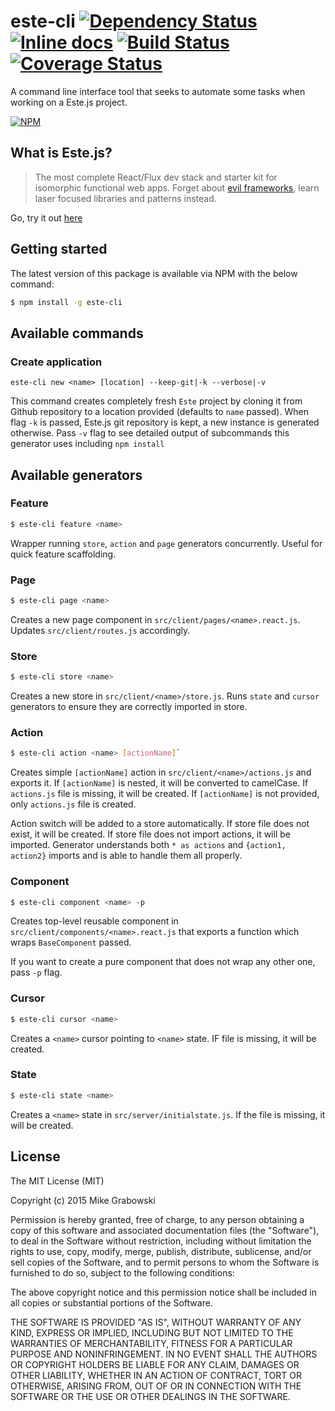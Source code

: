 este-cli [![Dependency Status](https://david-dm.org/grabbou/este-cli.svg)](https://david-dm.org/grabbou/este-cli) [![Inline docs](http://inch-ci.org/github/grabbou/este-cli.svg?branch=master)](http://inch-ci.org/github/grabbou/este-cli) [![Build Status](https://travis-ci.org/grabbou/este-cli.svg)](https://travis-ci.org/grabbou/este-cli) [![Coverage Status](https://coveralls.io/repos/grabbou/este-cli/badge.svg?branch=master)](https://coveralls.io/r/grabbou/este-cli?branch=master)
==========

A command line interface tool that seeks to automate some tasks when working on a Este.js project.

[![NPM](https://nodei.co/npm/este-cli.png?downloads=true&downloadRank=true&stars=true)](https://nodei.co/npm/este-cli/)

## What is Este.js?

> The most complete React/Flux dev stack and starter kit for isomorphic functional web apps. Forget about [evil frameworks](http://tomasp.net/blog/2015/library-frameworks/), learn laser focused libraries and patterns instead.

Go, try it out [here](http://github.com/steida/este)

## Getting started

The latest version of this package is available via NPM with the below command:

```bash
$ npm install -g este-cli
```

## Available commands

### Create application

```shell
este-cli new <name> [location] --keep-git|-k --verbose|-v
```

This command creates completely fresh `Este` project by cloning it from Github repository to a location provided (defaults to `name` passed). When flag `-k` is passed, Este.js git repository is kept, a new instance is generated otherwise. Pass `-v` flag to see detailed output of subcommands this generator uses including `npm install`
## Available generators

### Feature

```bash
$ este-cli feature <name>
```

Wrapper running `store`, `action` and `page` generators concurrently. Useful for quick feature scaffolding.

### Page

```bash
$ este-cli page <name>
```

Creates a new page component in `src/client/pages/<name>.react.js`. Updates `src/client/routes.js` accordingly.

### Store

```bash
$ este-cli store <name>
```

Creates a new store in `src/client/<name>/store.js`. Runs `state` and `cursor` generators to ensure they are correctly imported in store.

### Action

```bash
$ este-cli action <name> [actionName]`
```

Creates simple `[actionName]` action in `src/client/<name>/actions.js` and exports it. If `[actionName]` is nested, it will be converted to camelCase. If `actions.js` file is missing, it will be created. If `[actionName]` is not provided, only `actions.js` file is created.

Action switch will be added to a store automatically. If store file does not exist, it will be created. If store file does not import actions, it will be imported. Generator understands both `* as actions` and `{action1, action2}` imports and is able to handle them all properly. 

### Component

```bash
$ este-cli component <name> -p
```

Creates top-level reusable component in `src/client/components/<name>.react.js` that exports a function which wraps `BaseComponent` passed.

If you want to create a pure component that does not wrap any other one, pass `-p` flag.

### Cursor

```bash
$ este-cli cursor <name>
```

Creates a `<name>` cursor pointing to `<name>` state. IF file is missing, it will be created.

### State

```bash
$ este-cli state <name>
```

Creates a `<name>` state in `src/server/initialstate.js`. If the file is missing, it will be created.

## License

The MIT License (MIT)

Copyright (c) 2015 Mike Grabowski

Permission is hereby granted, free of charge, to any person obtaining a copy
of this software and associated documentation files (the "Software"), to deal
in the Software without restriction, including without limitation the rights
to use, copy, modify, merge, publish, distribute, sublicense, and/or sell
copies of the Software, and to permit persons to whom the Software is
furnished to do so, subject to the following conditions:

The above copyright notice and this permission notice shall be included in all
copies or substantial portions of the Software.

THE SOFTWARE IS PROVIDED "AS IS", WITHOUT WARRANTY OF ANY KIND, EXPRESS OR
IMPLIED, INCLUDING BUT NOT LIMITED TO THE WARRANTIES OF MERCHANTABILITY,
FITNESS FOR A PARTICULAR PURPOSE AND NONINFRINGEMENT. IN NO EVENT SHALL THE
AUTHORS OR COPYRIGHT HOLDERS BE LIABLE FOR ANY CLAIM, DAMAGES OR OTHER
LIABILITY, WHETHER IN AN ACTION OF CONTRACT, TORT OR OTHERWISE, ARISING FROM,
OUT OF OR IN CONNECTION WITH THE SOFTWARE OR THE USE OR OTHER DEALINGS IN THE
SOFTWARE.

